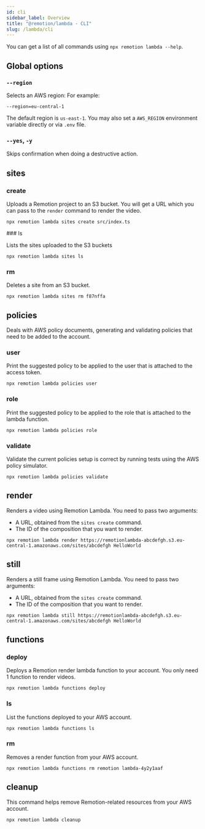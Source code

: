 ```yaml
---
id: cli
sidebar_label: Overview
title: "@remotion/lambda - CLI"
slug: /lambda/cli
---
```


You can get a list of all commands using `npx remotion lambda --help`.

## Global options

### `--region`

Selects an AWS region: For example:

```
--region=eu-central-1
```

The default region is `us-east-1`. You may also set a `AWS_REGION` environment variable directly or via `.env` file.

### `--yes`, `-y`

Skips confirmation when doing a destructive action.

## sites

### create

Uploads a Remotion project to an S3 bucket. You will get a URL which you can pass to the `render` command to render the video.

```
npx remotion lambda sites create src/index.ts
```

### ls

Lists the sites uploaded to the S3 buckets

```
npx remotion lambda sites ls
```

### rm

Deletes a site from an S3 bucket.

```
npx remotion lambda sites rm f87nffa
```

## policies

Deals with AWS policy documents, generating and validating policies that need to be added to the account.

### user

Print the suggested policy to be applied to the user that is attached to the access token.

```
npx remotion lambda policies user
```

### role

Print the suggested policy to be applied to the role that is attached to the lambda function.

```
npx remotion lambda policies role
```

### validate

Validate the current policies setup is correct by running tests using the AWS policy simulator.

```
npx remotion lambda policies validate
```

## render

Renders a video using Remotion Lambda. You need to pass two arguments:

- A URL, obtained from the `sites create` command.
- The ID of the composition that you want to render.

```
npx remotion lambda render https://remotionlambda-abcdefgh.s3.eu-central-1.amazonaws.com/sites/abcdefgh HelloWorld
```

## still

Renders a still frame using Remotion Lambda. You need to pass two arguments:

- A URL, obtained from the `sites create` command.
- The ID of the composition that you want to render.

```
npx remotion lambda still https://remotionlambda-abcdefgh.s3.eu-central-1.amazonaws.com/sites/abcdefgh HelloWorld
```

## functions

### deploy

Deploys a Remotion render lambda function to your account. You only need 1 function to render videos.

```
npx remotion lambda functions deploy
```

### ls

List the functions deployed to your AWS account.

```
npx remotion lambda functions ls
```

### rm

Removes a render function from your AWS account.

```
npx remotion lambda functions rm remotion lambda-4y2y1aaf
```

## cleanup

This command helps remove Remotion-related resources from your AWS account.

```
npx remotion lambda cleanup
```

